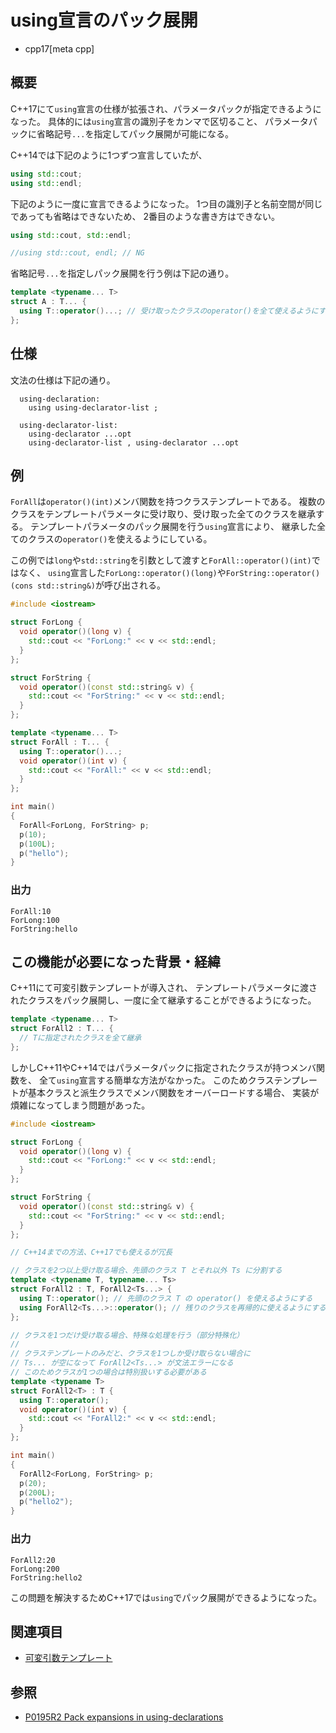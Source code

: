 # using宣言のパック展開
* cpp17[meta cpp]

## 概要

C++17にて`using`宣言の仕様が拡張され、パラメータパックが指定できるようになった。
具体的には`using`宣言の識別子をカンマで区切ること、
パラメータパックに省略記号`...`を指定してパック展開が可能になる。

C++14では下記のように1つずつ宣言していたが、

```cpp
using std::cout;
using std::endl;
```

下記のように一度に宣言できるようになった。
1つ目の識別子と名前空間が同じであっても省略はできないため、
2番目のような書き方はできない。

```cpp
using std::cout, std::endl;

//using std::cout, endl; // NG
```

省略記号`...`を指定しパック展開を行う例は下記の通り。

```cpp
template <typename... T>
struct A : T... {
  using T::operator()...; // 受け取ったクラスのoperator()を全て使えるようにする
};
```


## 仕様

文法の仕様は下記の通り。

```
  using-declaration:
    using using-declarator-list ;

  using-declarator-list:
    using-declarator ...opt
    using-declarator-list , using-declarator ...opt
```

## 例

`ForAll`は`operator()(int)`メンバ関数を持つクラステンプレートである。
複数のクラスをテンプレートパラメータに受け取り、受け取った全てのクラスを継承する。
テンプレートパラメータのパック展開を行う`using`宣言により、
継承した全てのクラスの`operator()`を使えるようにしている。

この例では`long`や`std::string`を引数として渡すと`ForAll::operator()(int)`ではなく、
`using`宣言した`ForLong::operator()(long)`や`ForString::operator()(cons std::string&)`が呼び出される。

```cpp example
#include <iostream>

struct ForLong {
  void operator()(long v) {
    std::cout << "ForLong:" << v << std::endl;
  }
};

struct ForString {
  void operator()(const std::string& v) {
    std::cout << "ForString:" << v << std::endl;
  }
};

template <typename... T>
struct ForAll : T... {
  using T::operator()...;
  void operator()(int v) {
    std::cout << "ForAll:" << v << std::endl;
  }
};

int main()
{
  ForAll<ForLong, ForString> p;
  p(10);
  p(100L);
  p("hello");
}
```


### 出力

```
ForAll:10
ForLong:100
ForString:hello
```


## この機能が必要になった背景・経緯

C++11にて可変引数テンプレートが導入され、
テンプレートパラメータに渡されたクラスをパック展開し、一度に全て継承することができるようになった。

```cpp
template <typename... T>
struct ForAll2 : T... {
  // Tに指定されたクラスを全て継承
};
```

しかしC++11やC++14ではパラメータパックに指定されたクラスが持つメンバ関数を、
全て`using`宣言する簡単な方法がなかった。
このためクラステンプレートが基本クラスと派生クラスでメンバ関数をオーバーロードする場合、
実装が煩雑になってしまう問題があった。

```cpp example
#include <iostream>

struct ForLong {
  void operator()(long v) {
    std::cout << "ForLong:" << v << std::endl;
  }
};

struct ForString {
  void operator()(const std::string& v) {
    std::cout << "ForString:" << v << std::endl;
  }
};

// C++14までの方法、C++17でも使えるが冗長

// クラスを2つ以上受け取る場合、先頭のクラス T とそれ以外 Ts に分割する
template <typename T, typename... Ts>
struct ForAll2 : T, ForAll2<Ts...> {
  using T::operator(); // 先頭のクラス T の operator() を使えるようにする
  using ForAll2<Ts...>::operator(); // 残りのクラスを再帰的に使えるようにする
};

// クラスを1つだけ受け取る場合、特殊な処理を行う（部分特殊化）
//
// クラステンプレートのみだと、クラスを1つしか受け取らない場合に
// Ts... が空になって ForAll2<Ts...> が文法エラーになる
// このためクラスが1つの場合は特別扱いする必要がある
template <typename T>
struct ForAll2<T> : T {
  using T::operator();
  void operator()(int v) {
    std::cout << "ForAll2:" << v << std::endl;
  }
};

int main()
{
  ForAll2<ForLong, ForString> p;
  p(20);
  p(200L);
  p("hello2");
}
```

### 出力

```
ForAll2:20
ForLong:200
ForString:hello2
```


この問題を解決するためC++17では`using`でパック展開ができるようになった。


## 関連項目
- [可変引数テンプレート](/lang/cpp11/variadic_templates.md)

## 参照
- [P0195R2 Pack expansions in using-declarations](http://www.open-std.org/jtc1/sc22/wg21/docs/papers/2016/p0195r2.html)
